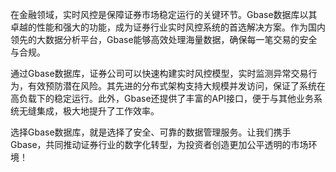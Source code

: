 在金融领域，实时风控是保障证券市场稳定运行的关键环节。Gbase数据库以其卓越的性能和强大的功能，成为证券行业实时风控系统的首选解决方案。作为国内领先的大数据分析平台，Gbase能够高效处理海量数据，确保每一笔交易的安全与合规。

通过Gbase数据库，证券公司可以快速构建实时风控模型，实时监测异常交易行为，有效预防潜在风险。其先进的分布式架构支持大规模并发访问，保证了系统在高负载下的稳定运行。此外，Gbase还提供了丰富的API接口，便于与其他业务系统无缝集成，极大地提升了工作效率。

选择Gbase数据库，就是选择了安全、可靠的数据管理服务。让我们携手Gbase，共同推动证券行业的数字化转型，为投资者创造更加公平透明的市场环境！